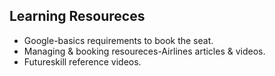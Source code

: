 ## Learning Resoureces
 * Google-basics requirements to book the seat.
 * Managing & booking resoureces-Airlines articles & videos.
 * Futureskill reference videos.
 
